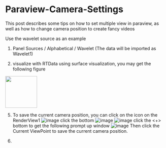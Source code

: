 # Paraview-Camera-Settings
This post describes some tips on how to set multiple view in paraview, as well as how to change camera position to create fancy videos

Use the wavelet source as an example
1. Panel Sources / Alphabetical / Wavelet (The data will be imported as Wavelet1)

3. visualize with RTData using surface visualization, you may get the following figure
 <img src="[https://github.com/XURU-SJTU-CU/Paraview-Camera-Settings/assets/33889393/ccb7bac3-32d9-4b54-8263-a27d521dd4d7]" width="100"  height="100">


5. To save the current camera position, you can click on the <Adjust Camera> icon on the RenderView1
 ![image](https://github.com/XURU-SJTU-CU/Paraview-Camera-Settings/assets/33889393/89e62b73-7e56-4b08-9777-ecdf50c6625d)
  click the <Configure> bottom
![image](https://github.com/XURU-SJTU-CU/Paraview-Camera-Settings/assets/33889393/e40fe609-4b12-47b0-8339-30f3f6c507bd)
![image](https://github.com/XURU-SJTU-CU/Paraview-Camera-Settings/assets/33889393/0cfe6f3e-d7c3-42bb-bcfa-b1b1e6f6b399)
click the <+> bottom to get the following prompt up window
![image](https://github.com/XURU-SJTU-CU/Paraview-Camera-Settings/assets/33889393/2e4be324-05e8-44ad-8082-3448bc8dccba)
Then click the Current ViewPoint to save the current camera position.

6.

